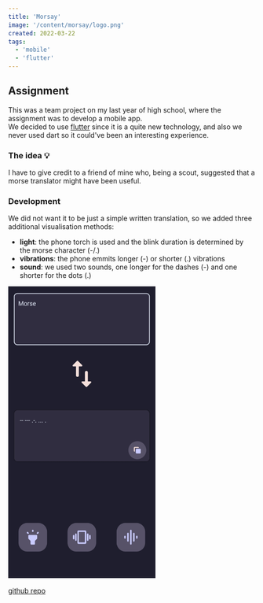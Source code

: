 ```yaml
---
title: 'Morsay'
image: '/content/morsay/logo.png'
created: 2022-03-22
tags:
  - 'mobile'
  - 'flutter'
---
```


## Assignment
This was a team project on my last year of high school, where the assignment was to develop a mobile app. <br>
We decided to use [flutter](https://flutter.dev/) since it is a quite new technology, and also we never used dart so it could've been an interesting experience.

### The idea 💡
I have to give credit to a friend of mine who, being a scout, suggested that a morse translator might have been useful.

### Development
We did not want it to be just a simple written translation, so we added three additional visualisation methods:
- **light**: the phone torch is used and the blink duration is determined by the morse character (-/.)
- **vibrations**: the phone emmits longer (-) or shorter (.) vibrations
- **sound**: we used two sounds, one longer for the dashes (-) and one shorter for the dots (.)

<img src="example.png" alt="drawing" width="300"/>

[github repo](https://github.com/M3nny/Morsay)